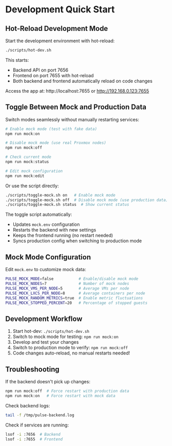 # Development Quick Start

## Hot-Reload Development Mode

Start the development environment with hot-reload:

```bash
./scripts/hot-dev.sh
```

This starts:
- Backend API on port 7656
- Frontend on port 7655 with hot-reload
- Both backend and frontend automatically reload on code changes

Access the app at: http://localhost:7655 or http://192.168.0.123:7655

## Toggle Between Mock and Production Data

Switch modes seamlessly without manually restarting services:

```bash
# Enable mock mode (test with fake data)
npm run mock:on

# Disable mock mode (use real Proxmox nodes)
npm run mock:off

# Check current mode
npm run mock:status

# Edit mock configuration
npm run mock:edit
```

Or use the script directly:

```bash
./scripts/toggle-mock.sh on   # Enable mock mode
./scripts/toggle-mock.sh off  # Disable mock mode (use production data)
./scripts/toggle-mock.sh status  # Show current status
```

The toggle script automatically:
- Updates `mock.env` configuration
- Restarts the backend with new settings
- Keeps the frontend running (no restart needed)
- Syncs production config when switching to production mode

## Mock Mode Configuration

Edit `mock.env` to customize mock data:

```bash
PULSE_MOCK_MODE=false           # Enable/disable mock mode
PULSE_MOCK_NODES=7              # Number of mock nodes
PULSE_MOCK_VMS_PER_NODE=5       # Average VMs per node
PULSE_MOCK_LXCS_PER_NODE=8      # Average containers per node
PULSE_MOCK_RANDOM_METRICS=true  # Enable metric fluctuations
PULSE_MOCK_STOPPED_PERCENT=20   # Percentage of stopped guests
```

## Development Workflow

1. Start hot-dev: `./scripts/hot-dev.sh`
2. Switch to mock mode for testing: `npm run mock:on`
3. Develop and test your changes
4. Switch to production mode to verify: `npm run mock:off`
5. Code changes auto-reload, no manual restarts needed!

## Troubleshooting

If the backend doesn't pick up changes:
```bash
npm run mock:off  # Force restart with production data
npm run mock:on   # Force restart with mock data
```

Check backend logs:
```bash
tail -f /tmp/pulse-backend.log
```

Check if services are running:
```bash
lsof -i :7656  # Backend
lsof -i :7655  # Frontend
```
